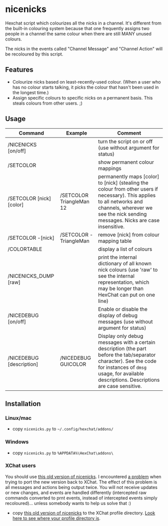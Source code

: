 nicenicks
============

Hexchat script which colourizes all the nicks in a channel. It's different from the built-in colouring system because that one frequently assigns two people in a channel the same colour when there are still MANY unused colours.

The nicks in the events called "Channel Message" and "Channel Action" will be recoloured by this script.

## Features
- Colourize nicks based on least-recently-used colour. (When a user who has no colour starts talking, it picks the colour that hasn't been used in the longest time.)
- Assign specific colours to specific nicks on a permanent basis. This steals colours from other users. ;)

## Usage

Command | Example | Comment
------- | ------- | ----------
/NICENICKS [on/off] |    | turn the script on or off (use without argument for status)
/SETCOLOR |         | show permanent colour mappings
/SETCOLOR [nick] [color] | /SETCOLOR TriangleMan 12 | permanently maps [color] to [nick] \(stealing the colour from other users if necessary). This applies to all networks and channels, wherever we see the nick sending messages. Nicks are case insensitive.
/SETCOLOR -[nick] | /SETCOLOR -TriangleMan | remove [nick] from colour mapping table
/COLORTABLE |    | display a list of colours
/NICENICKS_DUMP [raw] |    | print the internal dictionary of all known nick colours (use 'raw' to see the internal representation, which may be longer than HexChat can put on one line)
/NICEDEBUG [on/off] |   | Enable or disable the display of debug messages (use without argument for status)
/NICEDEBUG [description] | /NICEDEBUG GUICOLOR | Display only debug messages with a certain description (the part before the tab/separator character). See the code for instances of `dmsg` usage, for available descriptions. Descriptions are case sensitive.

## Installation

### Linux/mac
- copy ``nicenicks.py`` to ``~/.config/hexchat/addons/``

### Windows
- copy ``nicenicks.py`` to ``%APPDATA%\HexChat\addons\``

### XChat users

You should use [this old version of nicenicks](https://github.com/hexchat/hexchat-addons/blob/ce72d9d3f8a556493ed43e5c8d3a562afaa8317b/python/nicenicks/nicenicks.py). I encountered [a problem](https://github.com/hexchat/hexchat-addons/blob/7e9e0dcc2f73f58172a260a7050496b08d902c9a/python/nicenicks/nicenicks.py#L29) when trying to port the new version back to XChat. The effect of this problem is all messages and actions being output twice. You will not receive updates or new changes, and events are handled differently (intercepted raw commands converted to prnt events, instead of intercepted events simply recoloured)... unless somebody wants to help us solve that :)
- copy [this old version of nicenicks](https://github.com/hexchat/hexchat-addons/blob/ce72d9d3f8a556493ed43e5c8d3a562afaa8317b/python/nicenicks/nicenicks.py) to the XChat profile directory. [Look here to see where your profile directory is](http://xchatdata.net/Using/ProfileDirectory).
